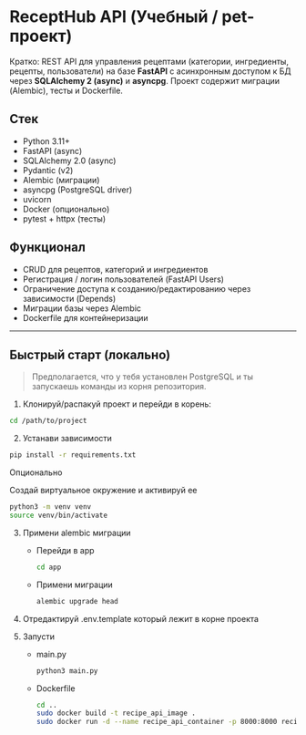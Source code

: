 # ReceptHub API (Учебный / pet-проект)

Кратко: REST API для управления рецептами (категории, ингредиенты, рецепты, пользователи) на базе **FastAPI** с асинхронным доступом к БД через **SQLAlchemy 2 (async)** и **asyncpg**. Проект содержит миграции (Alembic), тесты и Dockerfile.

## Стек
- Python 3.11+
- FastAPI (async)
- SQLAlchemy 2.0 (async)
- Pydantic (v2)
- Alembic (миграции)
- asyncpg (PostgreSQL driver)
- uvicorn
- Docker (опционально)
- pytest + httpx (тесты)

## Функционал
- CRUD для рецептов, категорий и ингредиентов
- Регистрация / логин пользователей (FastAPI Users)
- Ограничение доступа к созданию/редактированию через зависимости (Depends)
- Миграции базы через Alembic
- Dockerfile для контейнеризации

---

## Быстрый старт (локально)
> Предполагается, что у тебя установлен PostgreSQL и ты запускаешь команды из корня репозитория.

1. Клонируй/распакуй проект и перейди в корень:
```bash
cd /path/to/project
```

2. Устaнави зависимости
```bash
pip install -r requirements.txt
```
Опционально

Создай виртуальное окружение и активируй ее
    
```bash
python3 -m venv venv
source venv/bin/activate
```

3. Примени alembic миграции
    - Перейди в app
        ```bash
        cd app
        ```
    - Примени миграции
        ```bash
        alembic upgrade head
        ```
4. Отредактируй .env.template который лежит в корне проекта

5. Запусти
    - main.py
        ```bash
        python3 main.py
        ```
    - Dockerfile
        ```bash
        cd ..
        sudo docker build -t recipe_api_image .
        sudo docker run -d --name recipe_api_container -p 8000:8000 recipe_api_image
        ```
